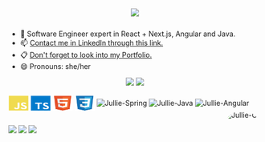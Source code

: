 <h1 align="center">
    <a href="https://www.linkedin.com/in/eujullie/">
    <img src="https://readme-typing-svg.herokuapp.com/?lines=Hello+👋;I'm+Jullie+Paixão;I'm+24...;Nice+to+meet+you!&center=true&size=25">
    </a>
</h1>

- 🔭 Software Engineer expert in React + Next.js, Angular and Java.
- 📫 [Contact me in LinkedIn through this link.](https://www.linkedin.com/in/eujullie/)
- 📋 [Don't forget to look into my Portfolio.](https://jullie.dev/)
- 😄 Pronouns: she/her

<div align="center">
  <a href="https://github.com/julliepx"></a>
  <img height="180em" src="https://github-readme-stats.vercel.app/api?username=julliepx&show_icons=true&theme=dracula&include_all_commits=true&count_private=true"/>
  <img height="180em" src="https://github-readme-stats.vercel.app/api/top-langs/?username=julliepx&layout=compact&langs_count=7&theme=dracula"/>
</div>

<div style="display: inline_block"><br>
  <img align="center" alt="Jullie-Js" height="30" width="40" src="https://raw.githubusercontent.com/devicons/devicon/master/icons/javascript/javascript-plain.svg">
  <img align="center" alt="Jullie-Ts" height="30" width="40" src="https://raw.githubusercontent.com/devicons/devicon/master/icons/typescript/typescript-plain.svg">
  <img align="center" alt="Jullie-HTML" height="30" width="40" src="https://raw.githubusercontent.com/devicons/devicon/master/icons/html5/html5-original.svg">
  <img align="center" alt="Jullie-CSS" height="30" width="40" src="https://raw.githubusercontent.com/devicons/devicon/master/icons/css3/css3-original.svg">
  <img align="center" alt="Jullie-Spring" height="30" width="40" src="https://cdn.jsdelivr.net/gh/devicons/devicon/icons/spring/spring-original.svg">
  <img align="center" alt="Jullie-Java" height="30" width="40" src="https://cdn.jsdelivr.net/gh/devicons/devicon/icons/java/java-plain.svg">
  <img align="center" alt="Jullie-Angular" height="30" width="40" src="https://cdn.jsdelivr.net/gh/devicons/devicon/icons/angularjs/angularjs-original.svg">
  <img align="right" alt="Jullie-Gif" height="150" style="border-radius:50px;" src="https://cdn.discordapp.com/attachments/770108856143314945/1026366587814563910/jugif.gif">
</div>

##

<div>
  <a href="https://instagram.com/euujullie" target="_blank"><img src="https://img.shields.io/badge/-Instagram-%23E4405F?style=for-the-badge&logo=instagram&logoColor=white" target="_blank"></a>
  <a href = "mailto:euujullie@gmail.com"><img src="https://img.shields.io/badge/-Gmail-%23333?style=for-the-badge&logo=gmail&logoColor=white" target="_blank"></a>
  <a href="https://www.linkedin.com/in/eujullie/" target="_blank"><img src="https://img.shields.io/badge/-LinkedIn-%230077B5?style=for-the-badge&logo=linkedin&logoColor=white" target="_blank"></a> 
</div>
